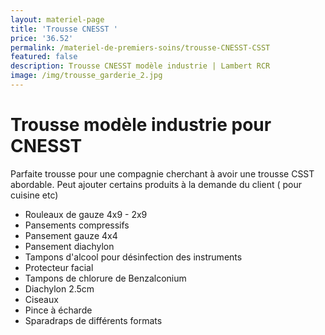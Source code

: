 ```yaml
---
layout: materiel-page
title: 'Trousse CNESST '
price: '36.52'
permalink: /materiel-de-premiers-soins/trousse-CNESST-CSST
featured: false
description: Trousse CNESST modèle industrie | Lambert RCR
image: /img/trousse_garderie_2.jpg
---
```

# Trousse modèle industrie pour CNESST 

Parfaite trousse pour une compagnie cherchant à avoir une trousse CSST abordable. Peut ajouter certains produits à la demande du client ( pour cuisine etc)

* Rouleaux de gauze 4x9 - 2x9 
* Pansements compressifs
* Pansement gauze 4x4
* Pansement diachylon
* Tampons d'alcool pour désinfection des instruments
* Protecteur facial
* Tampons de chlorure de Benzalconium 
* Diachylon 2.5cm
* Ciseaux 
* Pince à écharde
* Sparadraps de différents formats
